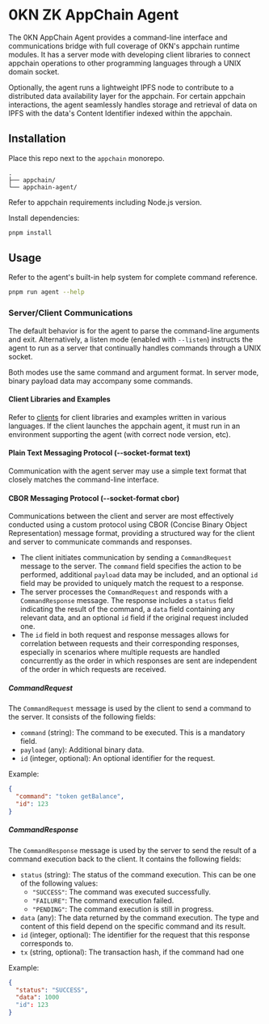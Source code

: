 # 0KN ZK AppChain Agent

The 0KN AppChain Agent provides a command-line interface and communications
bridge with full coverage of 0KN's appchain runtime modules. It has a server
mode with developing client libraries to connect appchain operations to other
programming languages through a UNIX domain socket.

Optionally, the agent runs a lightweight IPFS node to contribute to a
distributed data availability layer for the appchain. For certain appchain
interactions, the agent seamlessly handles storage and retrieval of data on IPFS
with the data's Content Identifier indexed within the appchain.

## Installation

Place this repo next to the `appchain` monorepo.

```
.
├── appchain/
└── appchain-agent/
```

Refer to appchain requirements including Node.js version.

Install dependencies:

```sh
pnpm install
```

## Usage

Refer to the agent's built-in help system for complete command reference.

```sh
pnpm run agent --help
```

### Server/Client Communications

The default behavior is for the agent to parse the command-line arguments and
exit. Alternatively, a listen mode (enabled with `--listen`) instructs the agent
to run as a server that continually handles commands through a UNIX socket.

Both modes use the same command and argument format. In server mode, binary
payload data may accompany some commands.

#### Client Libraries and Examples

Refer to [clients](clients/) for client libraries and examples written in
various languages. If the client launches the appchain agent, it must run in an
environment supporting the agent (with correct node version, etc).

#### Plain Text Messaging Protocol (--socket-format text)

Communication with the agent server may use a simple text format that closely
matches the command-line interface.

#### CBOR Messaging Protocol (--socket-format cbor)

Communications between the client and server are most effectively conducted
using a custom protocol using CBOR (Concise Binary Object Representation)
message format, providing a structured way for the client and server to
communicate commands and responses.

- The client initiates communication by sending a `CommandRequest` message to
  the server. The `command` field specifies the action to be performed,
  additional `payload` data may be included, and an optional `id` field may be
  provided to uniquely match the request to a response.
- The server processes the `CommandRequest` and responds with a
  `CommandResponse` message. The response includes a `status` field indicating
  the result of the command, a `data` field containing any relevant data, and an
  optional `id` field if the original request included one.
- The `id` field in both request and response messages allows for correlation
  between requests and their corresponding responses, especially in scenarios
  where multiple requests are handled concurrently as the order in which
  responses are sent are independent of the order in which requests are
  received.

##### CommandRequest

The `CommandRequest` message is used by the client to send a command to the
server. It consists of the following fields:

- `command` (string): The command to be executed. This is a mandatory field.
- `payload` (any): Additional binary data.
- `id` (integer, optional): An optional identifier for the request.

Example:

```json
{
  "command": "token getBalance",
  "id": 123
}
```

##### CommandResponse

The `CommandResponse` message is used by the server to send the result of a
command execution back to the client. It contains the following fields:

- `status` (string): The status of the command execution. This can be one of the
  following values:
  - `"SUCCESS"`: The command was executed successfully.
  - `"FAILURE"`: The command execution failed.
  - `"PENDING"`: The command execution is still in progress.
- `data` (any): The data returned by the command execution. The type and content
  of this field depend on the specific command and its result.
- `id` (integer, optional): The identifier for the request that this response
  corresponds to.
- `tx` (string, optional): The transaction hash, if the command had one

Example:

```json
{
  "status": "SUCCESS",
  "data": 1000
  "id": 123
}
```
